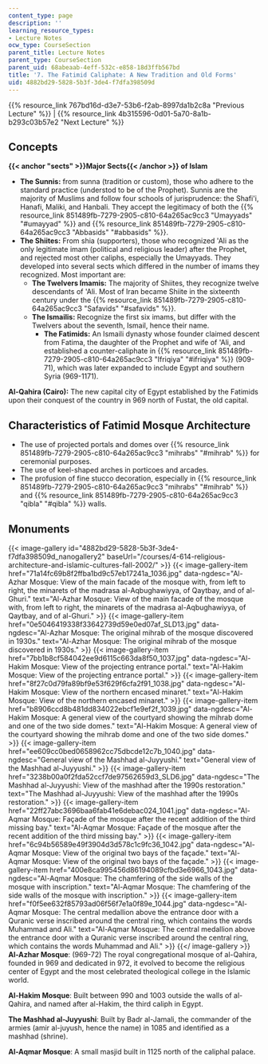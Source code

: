 ```yaml
---
content_type: page
description: ''
learning_resource_types:
- Lecture Notes
ocw_type: CourseSection
parent_title: Lecture Notes
parent_type: CourseSection
parent_uid: 68abeaab-4eff-532c-e858-18d3ffb567bd
title: '7. The Fatimid Caliphate: A New Tradition and Old Forms'
uid: 4882bd29-5828-5b3f-3de4-f7dfa398509d
---
```


{{% resource_link 767bd16d-d3e7-53b6-f2ab-8997da1b2c8a "Previous Lecture" %}} | {{% resource_link 4b315596-0d01-5a70-8a1b-b293c03b57e2 "Next Lecture" %}}

Concepts
--------

**{{< anchor "sects" >}}Major Sects{{< /anchor >}} of Islam**

*   **The Sunnis:** from sunna (tradition or custom), those who adhere to the standard practice (understod to be of the Prophet). Sunnis are the majority of Muslims and follow four schools of jurisprudence: the Shafi'i, Hanafi, Maliki, and Hanbali. They accept the legitimacy of both the {{% resource_link 851489fb-7279-2905-c810-64a265ac9cc3 "Umayyads" "#umayyad" %}} and {{% resource_link 851489fb-7279-2905-c810-64a265ac9cc3 "Abbasids" "#abbasids" %}}.
*   **The Shiites:** From shia (supporters), those who recognized 'Ali as the only legitimate imam (political and religious leader) after the Prophet, and rejected most other caliphs, especially the Umayyads. They developed into several sects which differed in the number of imams they recognized. Most important are:
    *   **The Twelvers Imamis:** The majority of Shiites, they recognize twelve descendants of 'Ali. Most of Iran became Shiite in the sixteenth century under the {{% resource_link 851489fb-7279-2905-c810-64a265ac9cc3 "Safavids" "#safavids" %}}.
    *   **The Ismailis:** Recognize the first six imams, but differ with the Twelvers about the seventh, Ismail, hence their name.
        *   **The Fatimids:** An Ismaili dynasty whose founder claimed descent from Fatima, the daughter of the Prophet and wife of 'Ali, and established a counter-caliphate in {{% resource_link 851489fb-7279-2905-c810-64a265ac9cc3 "Ifriqiya" "#ifriqiya" %}} (909-71), which was later expanded to include Egypt and southern Syria (969-1171).

**Al-Qahira (Cairo):** The new capital city of Egypt established by the Fatimids upon their conquest of the country in 969 north of Fustat, the old capital.

Characteristics of Fatimid Mosque Architecture
----------------------------------------------

*   The use of projected portals and domes over {{% resource_link 851489fb-7279-2905-c810-64a265ac9cc3 "mihrabs" "#mihrab" %}} for ceremonial purposes.
*   The use of keel-shaped arches in porticoes and arcades.
*   The profusion of fine stucco decoration, especially in {{% resource_link 851489fb-7279-2905-c810-64a265ac9cc3 "mihrabs" "#mihrab" %}} and {{% resource_link 851489fb-7279-2905-c810-64a265ac9cc3 "qibla" "#qibla" %}} walls.

Monuments
---------
{{< image-gallery id="4882bd29-5828-5b3f-3de4-f7dfa398509d_nanogallery2" baseUrl="/courses/4-614-religious-architecture-and-islamic-cultures-fall-2002/" >}}
{{< image-gallery-item href="71a14fc69b8f2ffba1bd9c57eb17241a_1036.jpg" data-ngdesc="Al-Azhar Mosque: View of the main facade of the mosque with, from left to right, the minarets of the madrasa al-Aqbughawiyya, of Qaytbay, and of al-Ghuri." text="Al-Azhar Mosque: View of the main facade of the mosque with, from left to right, the minarets of the madrasa al-Aqbughawiyya, of Qaytbay, and of al-Ghuri." >}}
{{< image-gallery-item href="0e5046419338f33642739d59e0ed07af_SLD13.jpg" data-ngdesc="Al-Azhar Mosque: The original mihrab of the mosque discovered in 1930s." text="Al-Azhar Mosque: The original mihrab of the mosque discovered in 1930s." >}}
{{< image-gallery-item href="7bb1b8cf584042ee9d6115c663da8f50_1037.jpg" data-ngdesc="Al-Hakim Mosque: View of the projecting entrance portal." text="Al-Hakim Mosque: View of the projecting entrance portal." >}}
{{< image-gallery-item href="8f27c0d79fa89bf9e53f629f6cfa2f91_1038.jpg" data-ngdesc="Al-Hakim Mosque: View of the northern encased minaret." text="Al-Hakim Mosque: View of the northern encased minaret." >}}
{{< image-gallery-item href="b8906ccd8b481dd834022ebcf1e9ef2f_1039.jpg" data-ngdesc="Al-Hakim Mosque: A general view of the courtyard showing the mihrab dome and one of the two side domes." text="Al-Hakim Mosque: A general view of the courtyard showing the mihrab dome and one of the two side domes." >}}
{{< image-gallery-item href="ee609cc0bed0658962cc75dbcde12c7b_1040.jpg" data-ngdesc="General view of the Mashhad al-Juyyushi." text="General view of the Mashhad al-Juyyushi." >}}
{{< image-gallery-item href="3238b00a0f2fda52ccf7de97562659d3_SLD6.jpg" data-ngdesc="The Mashhad al-Juyyushi: View of the mashhad after the 1990s restoration." text="The Mashhad al-Juyyushi: View of the mashhad after the 1990s restoration." >}}
{{< image-gallery-item href="22ff27abc3696baa6fab41e6debac024_1041.jpg" data-ngdesc="Al-Aqmar Mosque: Façade of the mosque after the recent addition of the third missing bay." text="Al-Aqmar Mosque: Façade of the mosque after the recent addition of the third missing bay." >}}
{{< image-gallery-item href="6c94b56589e49f3904d3d578c1c9fc36_1042.jpg" data-ngdesc="Al-Aqmar Mosque: View of the original two bays of the façade." text="Al-Aqmar Mosque: View of the original two bays of the façade." >}}
{{< image-gallery-item href="400e8ca995456d86194089cfbd3e6966_1043.jpg" data-ngdesc="Al-Aqmar Mosque: The chamfering of the side walls of the mosque with inscription." text="Al-Aqmar Mosque: The chamfering of the side walls of the mosque with inscription." >}}
{{< image-gallery-item href="f0f5ee632f85793ad06f56f7e1a0f89e_1044.jpg" data-ngdesc="Al-Aqmar Mosque: The central medallion above the entrance door with a Quranic verse inscribed around the central ring, which contains the words Muhammad and Ali." text="Al-Aqmar Mosque: The central medallion above the entrance door with a Quranic verse inscribed around the central ring, which contains the words Muhammad and Ali." >}}
{{</ image-gallery >}}
**Al-Azhar Mosque**: (969-72) The royal congregational mosque of al-Qahira, founded in 969 and dedicated in 972, it evolved to become the religious center of Egypt and the most celebrated theological college in the Islamic world.

**Al-Hakim Mosque**: Built between 990 and 1003 outside the walls of al-Qahira, and named after al-Hakim, the third caliph in Egypt.

**The Mashhad al-Juyyushi**: Built by Badr al-Jamali, the commander of the armies (amir al-juyush, hence the name) in 1085 and identified as a mashhad (shrine).

**Al-Aqmar Mosque**: A small masjid built in 1125 north of the caliphal palace.